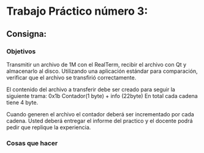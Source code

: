 # Trabajo Práctico número 3:

## Consigna:
### Objetivos

Transmitir un archivo de 1M con el RealTerm, recibir el archivo con Qt y almacenarlo
al disco.
Utilizando una aplicación estándar para comparación, verificar que el archivo se transfirió
correctamente.

El contenido del archivo a transferir debe ser creado para seguir la siguiente trama:
0x1b Contador(1 byte) + info (22byte)
En total cada cadena tiene 4 byte.

Cuando generen el archivo el contador deberá ser incrementado por cada cadena.
Usted deberá entregar el informe del practico y el docente podrá pedir que replique la
experiencia.

### Cosas que hacer



